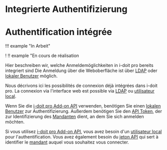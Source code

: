 <!-- TRANSLATED by md-translate -->
# Integrierte Authentifizierung

# Authentification intégrée

!!! example "In Arbeit"

! !! example "En cours de réalisation

Hier beschreiben wir, welche Anmeldemöglichkeiten in i-doit pro bereits integriert sind
Die Anmeldung über die Weboberfläche ist über [LDAP](../ldap-verzeichnis/index.md) oder [lokaler Benutzer](./lokalen-benutzer-anlegen.md) möglich.

Nous décrivons ici les possibilités de connexion déjà intégrées dans i-doit pro.
La connexion via l'interface web est possible via [LDAP](../ldap-verzeichnis/index.md) ou [utilisateur local](./créer-un-utilisateur-local.md).

Wenn Sie die [i-doit pro Add-on API](../../i-doit-pro-add-ons/api/index.md#authentifizierung-und-autorisierung) verwenden, benötigen Sie einen [lokalen Benutzer](./lokalen-benutzer-anlegen.md) zur Authentifizierung.
Außerdem benötigen Sie den [API Token](../../i-doit-pro-add-ons/api/index.md#authentifizierung-und-autorisierung), der zur Identifizierung des [Mandanten](../../administration/mandantenfaehigkeit.md) dient, an dem Sie sich anmelden möchten.

Si vous utilisez [i-doit pro Add-on API](../../i-doit-pro-add-ons/api/index.md#authentification-et-autorisation), vous avez besoin d'un [utilisateur local](./créer-un-utilisateur-local.md) pour l'authentification.
Vous avez également besoin du [jeton API](../../i-doit-pro-add-ons/api/index.md#authentification-et-autorisation) qui sert à identifier le [mandant](../../administration/mandantenfaehigkeit.md) auquel vous souhaitez vous connecter.